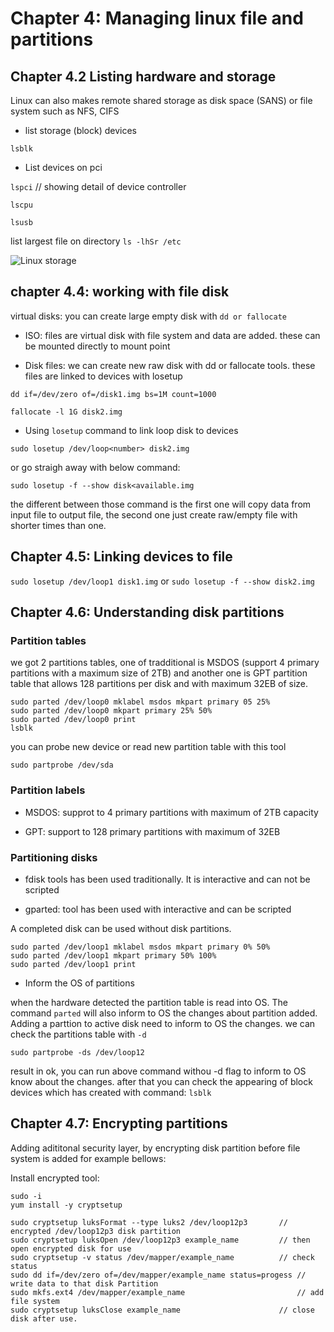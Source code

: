 # Chapter 4: Managing linux file and partitions

## Chapter 4.2 Listing hardware and storage

Linux can also makes remote shared storage as disk space (SANS) or file system such as NFS, CIFS

- list storage (block) devices

`lsblk`

- List devices on pci 

`lspci`	// showing detail of device controller

`lscpu`

`lsusb`

list largest file on directory `ls -lhSr /etc`

![Linux storage](https://github.com/hassj/CompTIA-Linux-Plus/tree/main/1.System_Manager/Chapter4_Managing_disk_partitioins/Image/04-Linux-hardware-storage.JPG)

## chapter 4.4: working with file disk

virtual disks: you can create large empty disk with ``dd or fallocate`` 

- ISO: files are virtual disk with file system and data are added. these can be mounted directly to mount point

- Disk files: we can create new raw disk with dd or fallocate tools. these files are linked to devices with losetup

`dd if=/dev/zero of=/disk1.img bs=1M count=1000`

`fallocate -l 1G disk2.img`

- Using ``losetup`` command to link loop disk to devices

`sudo losetup /dev/loop<number> disk2.img`

or go straigh away with below command:

`sudo losetup -f --show disk<available.img`

the different between those command is the first one will copy data from input file to output file, the second one just create raw/empty file with shorter times than one.

## Chapter 4.5: Linking devices to file

`sudo losetup /dev/loop1 disk1.img`
or `sudo losetup -f --show disk2.img`

## Chapter 4.6: Understanding disk partitions

### Partition tables

we got 2 partitions tables, one of tradditional is MSDOS (support 4 primary partitions with a maximum size of 2TB) and another one is GPT partition table that allows 128 partitions per disk and with maximum 32EB of size.

```
sudo parted /dev/loop0 mklabel msdos mkpart primary 05 25%
sudo parted /dev/loop0 mkpart primary 25% 50%
sudo parted /dev/loop0 print
lsblk
```

you can probe new device or read new partition table with this tool

`sudo partprobe /dev/sda`

### Partition labels
- MSDOS: supprot to 4 primary partitions with maximum of 2TB capacity

- GPT:  support to 128 primary partitions with maximum of 32EB

### Partitioning disks

- fdisk tools has been used traditionally. It is interactive and can not be scripted

- gparted: tool has been used with interactive and can be scripted

A completed disk can be used without disk partitions. 

```
sudo parted /dev/loop1 mklabel msdos mkpart primary 0% 50%
sudo parted /dev/loop1 mkpart primary 50% 100%
sudo parted /dev/loop1 print
```
- Inform the OS of partitions

when the hardware detected the partition table is read into OS. The command ``parted`` will also inform to OS the changes about partition added.
Adding a parttion to active disk need to inform to OS the changes. we can check the partitions table with ``-d `` 

`sudo partprobe -ds /dev/loop12`

result in ok, you can run above command withou -d flag to inform to OS know about the changes.
after that you can check the appearing of block devices which has created with command: ``lsblk``

## Chapter 4.7: Encrypting partitions

Adding adititonal security layer, by encrypting disk partition before file system is added
for example bellows: 

Install encrypted tool:

```
sudo -i 
yum install -y cryptsetup
```

```
sudo cryptsetup luksFormat --type luks2 /dev/loop12p3		// encrypted /dev/loop12p3 disk partition
sudo cryptsetup luksOpen /dev/loop12p3 example_name			// then open encrypted disk for use
sudo cryptsetup -v status /dev/mapper/example_name			// check status
sudo dd if=/dev/zero of=/dev/mapper/example_name status=progess	// write data to that disk Partition
sudo mkfs.ext4 /dev/mapper/example_name							// add file system 
sudo cryptsetup luksClose example_name						// close disk after use.
```

